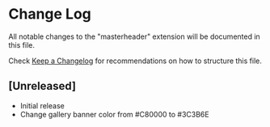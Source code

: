 # Change Log

All notable changes to the "masterheader" extension will be documented in this file.

Check [Keep a Changelog](http://keepachangelog.com/) for recommendations on how to structure this file.

## [Unreleased]

- Initial release
- Change gallery banner color from #C80000 to #3C3B6E